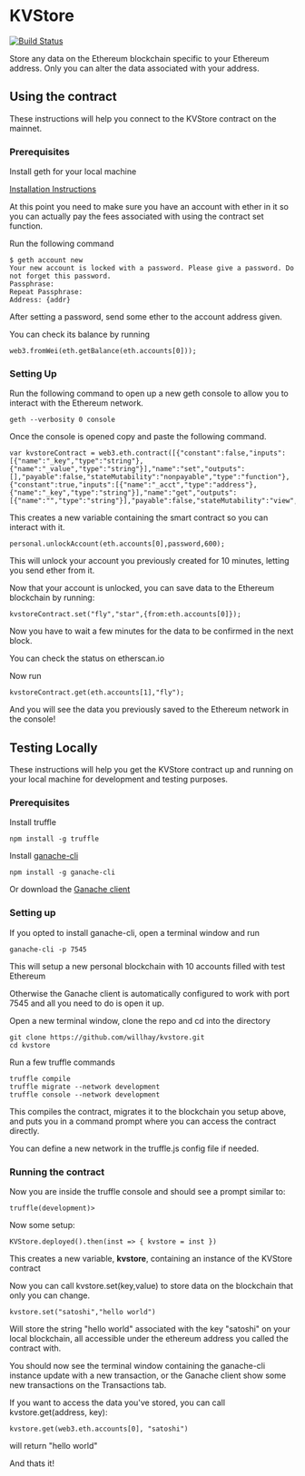 # KVStore
[![Build Status](https://travis-ci.org/willhay/kvstore.svg?branch=master)](https://travis-ci.org/willhay/kvstore)

Store any data on the Ethereum blockchain specific to your Ethereum address. Only you can alter the data associated with your address. 

## Using the contract

These instructions will help you connect to the KVStore contract on the mainnet.

### Prerequisites

Install geth for your local machine

[Installation Instructions](https://github.com/ethereum/go-ethereum/wiki/Building-Ethereum)

At this point you need to make sure you have an account with ether in it so you can actually pay the fees associated with using the contract set function. 

Run the following command

```
$ geth account new
Your new account is locked with a password. Please give a password. Do not forget this password.
Passphrase:
Repeat Passphrase:
Address: {addr}
```

After setting a password, send some ether to the account address given. 

You can check its balance by running 

```
web3.fromWei(eth.getBalance(eth.accounts[0]));
```

### Setting Up
Run the following command to open up a new geth console to allow you to interact with the Ethereum network.

```
geth --verbosity 0 console
```

Once the console is opened copy and paste the following command.

```
var kvstoreContract = web3.eth.contract([{"constant":false,"inputs":[{"name":"_key","type":"string"},{"name":"_value","type":"string"}],"name":"set","outputs":[],"payable":false,"stateMutability":"nonpayable","type":"function"},{"constant":true,"inputs":[{"name":"_acct","type":"address"},{"name":"_key","type":"string"}],"name":"get","outputs":[{"name":"","type":"string"}],"payable":false,"stateMutability":"view","type":"function"}]).at("0x3CB7072dA78Ca1DfB00f52d509A31F0c6A1F3a4c");
```

This creates a new variable containing the smart contract so you can interact with it.

```
personal.unlockAccount(eth.accounts[0],password,600);
```
This will unlock your account you previously created for 10 minutes, letting you send ether from it.

Now that your account is unlocked, you can save data to the Ethereum blockchain by running:
```
kvstoreContract.set("fly","star",{from:eth.accounts[0]});
```
Now you have to wait a few minutes for the data to be confirmed in the next block. 

You can check the status on etherscan.io

Now run 

```
kvstoreContract.get(eth.accounts[1],"fly");
```

And you will see the data you previously saved to the Ethereum network in the console! 


## Testing Locally

These instructions will help you get the KVStore contract up and running on your local machine for development and testing purposes.

### Prerequisites

Install truffle

```
npm install -g truffle
```

Install [ganache-cli](https://github.com/trufflesuite/ganache-cli)
```
npm install -g ganache-cli
```

Or download the [Ganache client](http://truffleframework.com/ganache/)

### Setting up

If you opted to install ganache-cli, open a terminal window and run 
```
ganache-cli -p 7545
```
This will setup a new personal blockchain with 10 accounts filled with test Ethereum

Otherwise the Ganache client is automatically configured to work with port 7545 and all you need to do is open it up. 

Open a new terminal window, clone the repo and cd into the directory

```
git clone https://github.com/willhay/kvstore.git
cd kvstore
```

Run a few truffle commands

```
truffle compile
truffle migrate --network development
truffle console --network development
```
This compiles the contract, migrates it to the blockchain you setup above, and puts you in a command prompt where you can access the contract directly. 

You can define a new network in the truffle.js config file if needed. 

### Running the contract

Now you are inside the truffle console and should see a prompt similar to:

```
truffle(development)>
```
Now some setup:
```
KVStore.deployed().then(inst => { kvstore = inst })
```
This creates a new variable, **kvstore**, containing an instance of the KVStore contract

Now you can call kvstore.set(key,value) to store data on the blockchain that only you can change. 

```
kvstore.set("satoshi","hello world")
```
Will store the string "hello world" associated with the key "satoshi" on your local blockchain, all accessible under the ethereum address you called the contract with. 

You should now see the terminal window containing the ganache-cli instance update with a new transaction, or the Ganache client show some new transactions on the Transactions tab. 

If you want to access the data you've stored, you can call kvstore.get(address, key):

```
kvstore.get(web3.eth.accounts[0], "satoshi")
```
will return "hello world"


And thats it!
